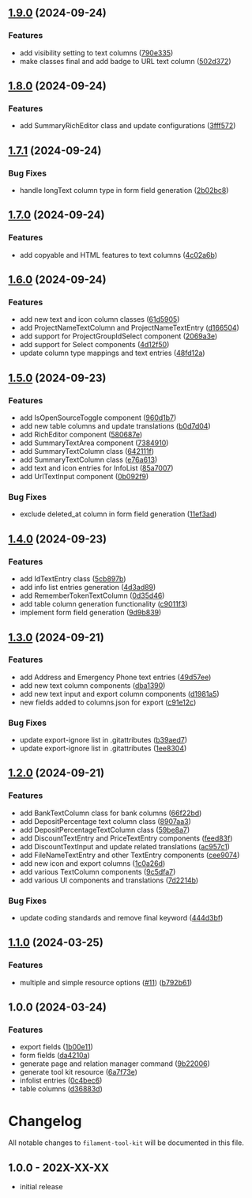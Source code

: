 

## [1.9.0](https://github.com/akira-io/filament-tool-kit/compare/1.8.0...1.9.0) (2024-09-24)


### Features

* add visibility setting to text columns ([790e335](https://github.com/akira-io/filament-tool-kit/commit/790e3355ac8199db13622bbe927a76e90ca5c90f))
* make classes final and add badge to URL text column ([502d372](https://github.com/akira-io/filament-tool-kit/commit/502d3720da05b15a31512b01c0c24b79626eb28c))

## [1.8.0](https://github.com/akira-io/filament-tool-kit/compare/1.7.1...1.8.0) (2024-09-24)


### Features

* add SummaryRichEditor class and update configurations ([3fff572](https://github.com/akira-io/filament-tool-kit/commit/3fff57208776dce2263ca5aae0707e4187c105b5))

## [1.7.1](https://github.com/akira-io/filament-tool-kit/compare/1.7.0...1.7.1) (2024-09-24)


### Bug Fixes

* handle longText column type in form field generation ([2b02bc8](https://github.com/akira-io/filament-tool-kit/commit/2b02bc84467af2218147b1782a4eebefe39e035a))

## [1.7.0](https://github.com/akira-io/filament-tool-kit/compare/1.6.0...1.7.0) (2024-09-24)


### Features

* add copyable and HTML features to text columns ([4c02a6b](https://github.com/akira-io/filament-tool-kit/commit/4c02a6bfbe69e28d3ea379fb868041574637ec87))

## [1.6.0](https://github.com/akira-io/filament-tool-kit/compare/1.5.0...1.6.0) (2024-09-24)


### Features

* add new text and icon column classes ([61d5905](https://github.com/akira-io/filament-tool-kit/commit/61d590544c0b327a73ae3679a86da9187915ba07))
* add ProjectNameTextColumn and ProjectNameTextEntry ([d166504](https://github.com/akira-io/filament-tool-kit/commit/d166504d39b3c70484a3e5c20c7a05e73214bd35))
* add support for ProjectGroupIdSelect component ([2069a3e](https://github.com/akira-io/filament-tool-kit/commit/2069a3e4d6f40c5cc9c45087918390d87d70d33b))
* add support for Select components ([4d12f50](https://github.com/akira-io/filament-tool-kit/commit/4d12f50c479fbbe85c22339effd3cdd2e1f7e4ad))
* update column type mappings and text entries ([48fd12a](https://github.com/akira-io/filament-tool-kit/commit/48fd12a0c3d372b27e7797ace0834a0a25051375))

## [1.5.0](https://github.com/akira-io/filament-tool-kit/compare/1.4.0...1.5.0) (2024-09-23)


### Features

* add IsOpenSourceToggle component ([960d1b7](https://github.com/akira-io/filament-tool-kit/commit/960d1b7271ab1dc641b0282cf0dbe613421ded25))
* add new table columns and update translations ([b0d7d04](https://github.com/akira-io/filament-tool-kit/commit/b0d7d04ce066483e644db6870d50eea227395335))
* add RichEditor component ([580687e](https://github.com/akira-io/filament-tool-kit/commit/580687eb824573b326b29e3f788b38be1be045d7))
* add SummaryTextArea component ([7384910](https://github.com/akira-io/filament-tool-kit/commit/7384910c8412076a10f1c94a1a2f24f5f90bf302))
* add SummaryTextColumn class ([642111f](https://github.com/akira-io/filament-tool-kit/commit/642111fc7964d2a44033f272954ea693d85410f8))
* add SummaryTextColumn class ([e76a613](https://github.com/akira-io/filament-tool-kit/commit/e76a613d7537bfa60258c88066e119ecfe3b4a3f))
* add text and icon entries for InfoList ([85a7007](https://github.com/akira-io/filament-tool-kit/commit/85a7007413bb30540b4b927239eacce93230ebdd))
* add UrlTextInput component ([0b092f9](https://github.com/akira-io/filament-tool-kit/commit/0b092f9f64d5ca448899a1c4709286d4a95512d5))


### Bug Fixes

* exclude deleted_at column in form field generation ([11ef3ad](https://github.com/akira-io/filament-tool-kit/commit/11ef3ade5fc9c56f70acb82bc89361bd977e2430))

## [1.4.0](https://github.com/akira-io/filament-tool-kit/compare/1.3.0...1.4.0) (2024-09-23)


### Features

* add IdTextEntry class ([5cb897b](https://github.com/akira-io/filament-tool-kit/commit/5cb897b190f848d53fea2af5b5820e692db6a4d3))
* add info list entries generation ([4d3ad89](https://github.com/akira-io/filament-tool-kit/commit/4d3ad89193ae8c1a01a7970927d8a62d5b5ae3e2))
* add RememberTokenTextColumn ([0d35d46](https://github.com/akira-io/filament-tool-kit/commit/0d35d469871a748a6d09f335afa1ce6b2b280faf))
* add table column generation functionality ([c9011f3](https://github.com/akira-io/filament-tool-kit/commit/c9011f30de6260ad47f231cc55d89d52d36a4ec6))
* implement form field generation ([9d9b839](https://github.com/akira-io/filament-tool-kit/commit/9d9b839908ff0facdfc167678352cbfe83ff1c1b))

## [1.3.0](https://github.com/akira-io/filament-tool-kit/compare/1.2.0...1.3.0) (2024-09-21)


### Features

* add Address and Emergency Phone text entries ([49d57ee](https://github.com/akira-io/filament-tool-kit/commit/49d57ee8ef4a8008126913819471603c516460ae))
* add new text column components ([dba1390](https://github.com/akira-io/filament-tool-kit/commit/dba1390225723a8daf3ee6d9d55dcfb452a565a0))
* add new text input and export column components ([d1981a5](https://github.com/akira-io/filament-tool-kit/commit/d1981a5806efc37601b1558b8aaa59ce59b7c9c4))
* new fields added to columns.json for export ([c91e12c](https://github.com/akira-io/filament-tool-kit/commit/c91e12c23e1ed073051e07b5a50d17f2fcf5c606))


### Bug Fixes

* update export-ignore list in .gitattributes ([b39aed7](https://github.com/akira-io/filament-tool-kit/commit/b39aed7154acda502bd0709c19db974a4f248255))
* update export-ignore list in .gitattributes ([1ee8304](https://github.com/akira-io/filament-tool-kit/commit/1ee8304603fe18d7d29c3c6c1faa3b3d33c39a48))

## [1.2.0](https://github.com/akira-io/filament-tool-kit/compare/1.1.0...1.2.0) (2024-09-21)


### Features

* add BankTextColumn class for bank columns ([66f22bd](https://github.com/akira-io/filament-tool-kit/commit/66f22bd703c2a8bec131c355254b82bbb6911bba))
* add DepositPercentage text column class ([8907aa3](https://github.com/akira-io/filament-tool-kit/commit/8907aa39958cd306022a8642a1de4cf9276521a8))
* add DepositPercentageTextColumn class ([59be8a7](https://github.com/akira-io/filament-tool-kit/commit/59be8a7717f12a364ac2c5f76c2243bc3b454ca1))
* add DiscountTextEntry and PriceTextEntry components ([feed83f](https://github.com/akira-io/filament-tool-kit/commit/feed83f4a62c4d630301c8e0612cef200cda2ef4))
* add DiscountTextInput and update related translations ([ac957c1](https://github.com/akira-io/filament-tool-kit/commit/ac957c125f5a0ed06b376b6956f737a6a746d198))
* add FileNameTextEntry and other TextEntry components ([cee9074](https://github.com/akira-io/filament-tool-kit/commit/cee907470771c19f1e7f778e08562d2a32a6840e))
* add new icon and export columns ([1c0a26d](https://github.com/akira-io/filament-tool-kit/commit/1c0a26d6f03986f426014cd894c015c2cafd1d07))
* add various TextColumn components ([9c5dfa7](https://github.com/akira-io/filament-tool-kit/commit/9c5dfa792fb52af12d823ebce11a4945f3571ba1))
* add various UI components and translations ([7d2214b](https://github.com/akira-io/filament-tool-kit/commit/7d2214b793244b1699622981daafb418a9fb569c))


### Bug Fixes

* update coding standards and remove final keyword ([444d3bf](https://github.com/akira-io/filament-tool-kit/commit/444d3bfa392e3a2d800fd2fb91d57eb3fa01c2e3))

## [1.1.0](https://github.com/akira-io/filament-tool-kit/compare/1.0.0...1.1.0) (2024-03-25)


### Features

* multiple and simple resource options ([#11](https://github.com/akira-io/filament-tool-kit/issues/11)) ([b792b61](https://github.com/akira-io/filament-tool-kit/commit/b792b61f9cc96cbfcaeb0d67b0326023fe3e57b0))

## 1.0.0 (2024-03-24)


### Features

* export fields ([1b00e11](https://github.com/akira-io/filament-tool-kit/commit/1b00e1181edfa1bfb388468c15ef8e86eac31c6c))
* form fields ([da4210a](https://github.com/akira-io/filament-tool-kit/commit/da4210af26f26781533314a07c3315b3edeafd50))
* generate page and relation manager command ([9b22006](https://github.com/akira-io/filament-tool-kit/commit/9b220061402e367408ce1781b6fd58969082ab6f))
* generate tool kit resource ([6a7f73e](https://github.com/akira-io/filament-tool-kit/commit/6a7f73e4ae3f3ec6b6b1038a97698c1d137ee3a6))
* infolist entries ([0c4bec6](https://github.com/akira-io/filament-tool-kit/commit/0c4bec6bc0c5c48a4454cf8df6fc57083dca9483))
* table columns ([d36883d](https://github.com/akira-io/filament-tool-kit/commit/d36883da82b57c020cb7fd2264e7f68271770180))

# Changelog

All notable changes to `filament-tool-kit` will be documented in this file.

## 1.0.0 - 202X-XX-XX

- initial release
